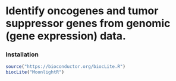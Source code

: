 # Identify oncogenes and tumor suppressor genes from genomic (gene expression) data.

### Installation ###
```R
source("https://bioconductor.org/biocLite.R")
biocLite("MoonlightR")
```

